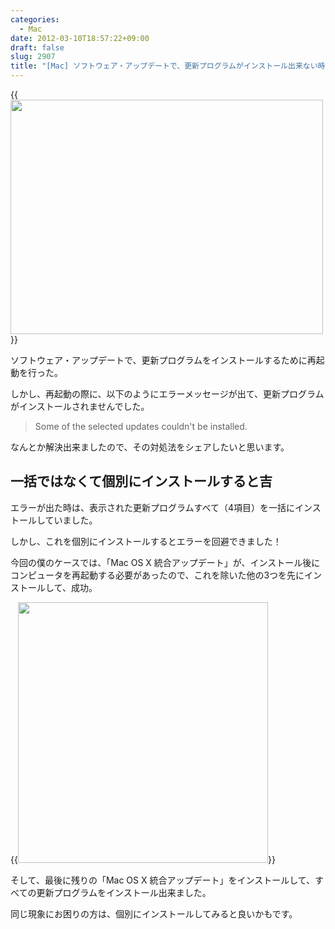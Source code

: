 ```yaml
---
categories:
  - Mac
date: 2012-03-10T18:57:22+09:00
draft: false
slug: 2907
title: "[Mac] ソフトウェア・アップデートで、更新プログラムがインストール出来ない時の対処法"
---
```


{{<img alt="" src="/images/2012/03/2907_1.jpg" width="500" height="375">}}

ソフトウェア・アップデートで、更新プログラムをインストールするために再起動を行った。

しかし、再起動の際に、以下のようにエラーメッセージが出て、更新プログラムがインストールされませんでした。

> Some of the selected updates couldn't be installed.

なんとか解決出来ましたので、その対処法をシェアしたいと思います。

## 一括ではなくて個別にインストールすると吉

エラーが出た時は、表示された更新プログラムすべて（4項目）を一括にインストールしていました。

しかし、これを個別にインストールするとエラーを回避できました！

今回の僕のケースでは、「Mac OS X 統合アップデート」が、インストール後にコンピュータを再起動する必要があったので、これを除いた他の3つを先にインストールして、成功。

{{<img alt="" src="/images/2012/03/2907_2.png" width="400" height="417">}}

そして、最後に残りの「Mac OS X 統合アップデート」をインストールして、すべての更新プログラムをインストール出来ました。

同じ現象にお困りの方は、個別にインストールしてみると良いかもです。
